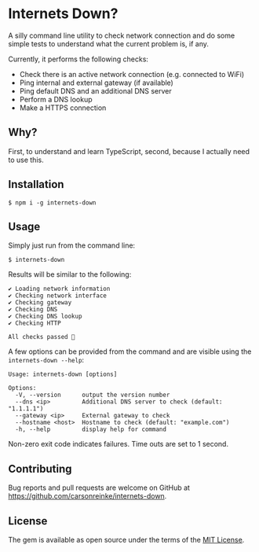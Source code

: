 # Internets Down?

A silly command line utility to check network connection and do some simple tests to understand what the current problem is, if any.

Currently, it performs the following checks:

*  Check there is an active network connection (e.g. connected to WiFi)
*  Ping internal and external gateway (if available)
*  Ping default DNS and an additional DNS server
*  Perform a DNS lookup
*  Make a HTTPS connection

## Why?

First, to understand and learn TypeScript, second, because I actually need to use this.

## Installation

    $ npm i -g internets-down

## Usage

Simply just run from the command line: 

    $ internets-down

Results will be similar to the following:
```
✔ Loading network information
✔ Checking network interface
✔ Checking gateway
✔ Checking DNS
✔ Checking DNS lookup
✔ Checking HTTP

All checks passed 🙂
```

A few options can be provided from the command and are visible using the `internets-down --help`:
```
Usage: internets-down [options]

Options:
  -V, --version      output the version number
  --dns <ip>         Additional DNS server to check (default: "1.1.1.1")
  --gateway <ip>     External gateway to check
  --hostname <host>  Hostname to check (default: "example.com")
  -h, --help         display help for command
```

Non-zero exit code indicates failures.  Time outs are set to 1 second.

## Contributing

Bug reports and pull requests are welcome on GitHub at https://github.com/carsonreinke/internets-down.


## License

The gem is available as open source under the terms of the [MIT License](http://opensource.org/licenses/MIT).
